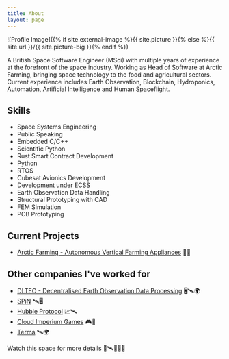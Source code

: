 ```yaml
---
title: About
layout: page
---
```

![Profile Image]({% if site.external-image %}{{ site.picture }}{% else %}{{ site.url }}/{{ site.picture-big }}{% endif %})

<p>A British Space Software Engineer (MSci) with multiple years of experience at the forefront of the space industry. Working as Head of Software at Arctic Farming, bringing space technology to the food and agricultural sectors. Current experience includes Earth Observation, Blockchain, Hydroponics, Automation, Artificial Intelligence and Human Spaceflight.</p>

<h2>Skills</h2>

<ul class="skill-list">
	<li>Space Systems Engineering</li>
	<li>Public Speaking</li>
	<li>Embedded C/C++</li>
	<li>Scientific Python</li>
	<li>Rust Smart Contract Development</li>
	<li>Python</li>
	<li>RTOS</li>
	<li>Cubesat Avionics Development</li>
	<li>Development under ECSS</li>
	<li>Earth Observation Data Handling</li>
	<li>Structural Prototyping with CAD</li>
	<li>FEM Simulation</li>
	<li>PCB Prototyping</li>
</ul>

<h2>Current Projects</h2>

<ul>
	<li><a href="https://arcticfarming.fi" target="_blank" rel="noopener noreferrer">Arctic Farming - Autonomous Vertical Farming Appliances</a> 🧑‍🌾</li>
</ul>

<h2>Other companies I've worked for</h2>

<ul>
	<li><a href="https://dlteo.com" target="_blank" rel="noopener noreferrer">DLTEO - Decentralised Earth Observation Data Processing</a> 🖥️🛰️🌍</li>
	<li><a href="https://spinintech.com/" target="_blank" rel="noopener noreferrer">SPiN</a> 🛰️🖥️</li>
	<li><a href="https://hubbleprotocol.io/" target="_blank" rel="noopener noreferrer">Hubble Protocol</a> 📈🛰️</li>
	<li><a href="https://cloudimperiumgames.com/" target="_blank" rel="noopener noreferrer">Cloud Imperium Games</a> 🎮🚀</li>
	<li><a href="https://terma.com/" target="_blank" rel="noopener noreferrer">Terma</a> 🛰️🌍</li>
</ul>

<p>Watch this space for more details 🚀🛰️👩‍🚀🌑</p>
